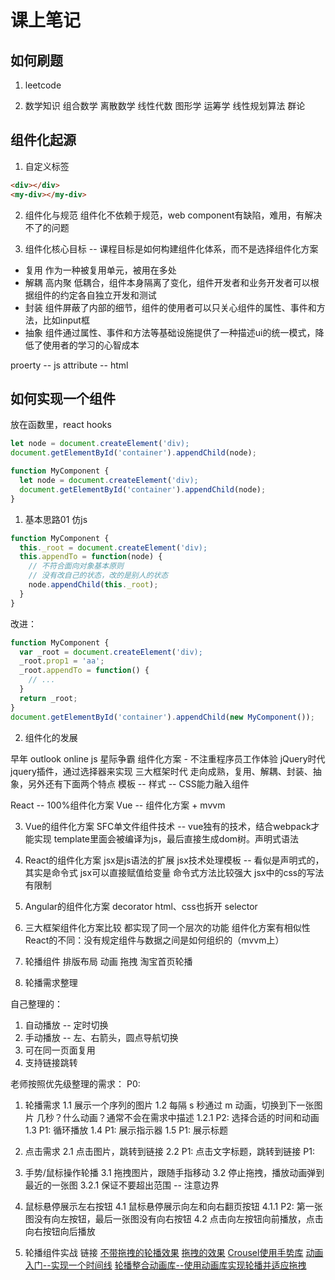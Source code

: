 # 课上笔记

## 如何刷题

1. leetcode

2. 数学知识
  组合数学
  离散数学
  线性代数  图形学
  运筹学 线性规划算法
  群论

## 组件化起源

1. 自定义标签

```html
<div></div>
<my-div></my-div>
```

2. 组件化与规范
组件化不依赖于规范，web component有缺陷，难用，有解决不了的问题

3. 组件化核心目标 -- 课程目标是如何构建组件化体系，而不是选择组件化方案

  - 复用  作为一种被复用单元，被用在多处
  - 解耦  高内聚 低耦合，组件本身隔离了变化，组件开发者和业务开发者可以根据组件的约定各自独立开发和测试
  - 封装  组件屏蔽了内部的细节，组件的使用者可以只关心组件的属性、事件和方法，比如input框
  - 抽象  组件通过属性、事件和方法等基础设施提供了一种描述ui的统一模式，降低了使用者的学习的心智成本

  proerty  -- js
  attribute -- html

## 如何实现一个组件

放在函数里，react hooks
```js
let node = document.createElement('div);
document.getElementById('container').appendChild(node);

function MyComponent {
  let node = document.createElement('div);
  document.getElementById('container').appendChild(node);
}
```

1. 基本思路01
  仿js

```js
function MyComponent {
  this._root = document.createElement('div);
  this.appendTo = function(node) {
    // 不符合面向对象基本原则
    // 没有改自己的状态，改的是别人的状态
    node.appendChild(this._root);
  }
}
```

改进：
```js
function MyComponent {
  var _root = document.createElement('div);
  _root.prop1 = 'aa';
  _root.appendTo = function() {
    // ...
  }
  return _root;
}
document.getElementById('container').appendChild(new MyComponent());
```

2. 组件化的发展

早年
  outlook online
  js 星际争霸
  组件化方案 - 不注重程序员工作体验
jQuery时代
  jquery插件，通过选择器来实现
三大框架时代
  走向成熟，复用、解耦、封装、抽象，另外还有下面两个特点
    模板 -- 
    样式 -- CSS能力融入组件
  
  React -- 100%组件化方案
  Vue -- 组件化方案 + mvvm

3. Vue的组件化方案
   SFC单文件组件技术 -- vue独有的技术，结合webpack才能实现
   template里面会被编译为js，最后直接生成dom树。声明式语法

4. React的组件化方案
   jsx是js语法的扩展
   jsx技术处理模板 -- 看似是声明式的，其实是命令式
   jsx可以直接赋值给变量
   命令式方法比较强大
   jsx中的css的写法有限制

5. Angular的组件化方案
   decorator
   html、css也拆开
   selector
  
6. 三大框架组件化方案比较
  都实现了同一个层次的功能
  组件化方案有相似性
  React的不同：没有规定组件与数据之间是如何组织的（mvvm上）

7. 轮播组件
   排版布局
   动画
   拖拽
   淘宝首页轮播

8. 轮播需求整理

自己整理的：
   1. 自动播放 -- 定时切换
   2. 手动播放 -- 左、右箭头，圆点导航切换
   3. 可在同一页面复用
   4. 支持链接跳转

老师按照优先级整理的需求：
P0:
  1. 轮播需求
    1.1 展示一个序列的图片
    1.2 每隔 s 秒通过 m 动画，切换到下一张图片  几秒？什么动画？通常不会在需求中描述
      1.2.1 P2: 选择合适的时间和动画
    1.3 P1: 循环播放
    1.4 P1: 展示指示器
    1.5 P1: 展示标题
  2. 点击需求
    2.1 点击图片，跳转到链接
    2.2 P1: 点击文字标题，跳转到链接
P1:
  3. 手势/鼠标操作轮播
    3.1 拖拽图片，跟随手指移动
    3.2 停止拖拽，播放动画弹到最近的一张图
      3.2.1 保证不要超出范围 -- 注意边界
  4. 鼠标悬停展示左右按钮
     4.1 鼠标悬停展示向左和向右翻页按钮
      4.1.1 P2: 第一张图没有向左按钮，最后一张图没有向右按钮
     4.2 点击向左按钮向前播放，点击向右按钮向后播放

9. 轮播组件实战
链接
[不带拖拽的轮播效果](https://yangtoude.github.io/front-end/%E7%BB%84%E4%BB%B6%E5%BC%80%E5%8F%91%E9%A1%B9%E7%9B%AE/id_1908040/code/no-drag.html)
[拖拽的效果](https://yangtoude.github.io/front-end/%E7%BB%84%E4%BB%B6%E5%BC%80%E5%8F%91%E9%A1%B9%E7%9B%AE/id_1908040/code/drag.html)
[Crousel使用手势库](https://yangtoude.github.io/front-end/%E7%BB%84%E4%BB%B6%E5%BC%80%E5%8F%91%E9%A1%B9%E7%9B%AE/id_1908040/code/touch.html)
[动画入门--实现一个时间线](https://yangtoude.github.io/front-end/%E7%BB%84%E4%BB%B6%E5%BC%80%E5%8F%91%E9%A1%B9%E7%9B%AE/id_1908040/code/timeline.html)
[轮播整合动画库--使用动画库实现轮播并适应拖拽](https://yangtoude.github.io/front-end/%E7%BB%84%E4%BB%B6%E5%BC%80%E5%8F%91%E9%A1%B9%E7%9B%AE/id_1908040/code/carousel-with-animation.html)




